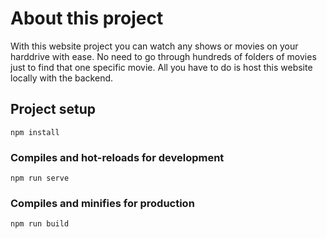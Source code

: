 # About this project
With this website project you can watch any shows or movies on your harddrive with ease. No need to go through hundreds of folders of movies just to find that one specific movie. All you have to do is host this website locally with the backend. 

## Project setup
```
npm install
```

### Compiles and hot-reloads for development
```
npm run serve
```

### Compiles and minifies for production
```
npm run build
```